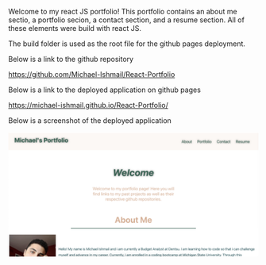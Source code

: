 Welcome to my react JS portfolio! This portfolio contains an about me sectio, a portfolio secion, a contact section, and a resume section. All of these elements were build with react JS.

The build folder is used as the root file for the github pages deployment.

Below is a link to the github repository

https://github.com/Michael-Ishmail/React-Portfolio

Below is a link to the deployed application on github pages

https://michael-ishmail.github.io/React-Portfolio/

Below is a screenshot of the deployed application

![](/src/assets/large/Application.png)